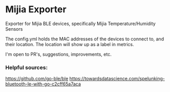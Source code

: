 # Mijia Exporter

Exporter for Mijia BLE devices, specifically Mijia Temperature/Humidity Sensors

The config.yml holds the MAC addresses of the devices to connect to, and their location. The location will show up as a label in metrics.

I'm open to PR's, suggestions, improvements, etc.




### Helpful sources:
https://github.com/go-ble/ble
https://towardsdatascience.com/spelunking-bluetooth-le-with-go-c2cff65a7aca
